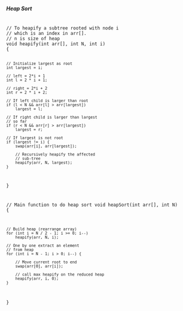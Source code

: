 <section>
<h5>Heap Sort</h5>
<pre><code class="language-c">
// To heapify a subtree rooted with node i
// which is an index in arr[].
// n is size of heap
void heapify(int arr[], int N, int i)
{
 
    // Initialize largest as root
    int largest = i;
 
    // left = 2*i + 1
    int l = 2 * i + 1;
 
    // right = 2*i + 2
    int r = 2 * i + 2;
 
    // If left child is larger than root
    if (l < N && arr[l] > arr[largest])
        largest = l;
 
    // If right child is larger than largest
    // so far
    if (r < N && arr[r] > arr[largest])
        largest = r;
 
    // If largest is not root
    if (largest != i) {
        swap(arr[i], arr[largest]);
 
        // Recursively heapify the affected
        // sub-tree
        heapify(arr, N, largest);
    }
}
 
// Main function to do heap sort
void heapSort(int arr[], int N)
{
 
    // Build heap (rearrange array)
    for (int i = N / 2 - 1; i >= 0; i--)
        heapify(arr, N, i);
 
    // One by one extract an element
    // from heap
    for (int i = N - 1; i > 0; i--) {
 
        // Move current root to end
        swap(arr[0], arr[i]);
 
        // call max heapify on the reduced heap
        heapify(arr, i, 0);
    }
}
</code></pre>
</section>
